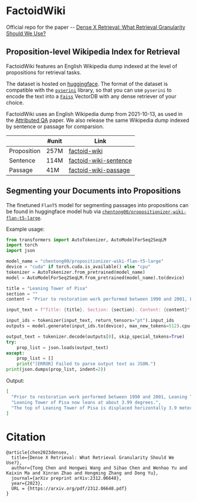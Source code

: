 # FactoidWiki
Official repo for the paper -- [Dense X Retrieval: What Retrieval Granularity Should We Use?](https://arxiv.org/abs/2312.06648)

## Proposition-level Wikipedia Index for Retrieval
FactoidWiki features an English Wikipedia dump indexed at the level of propositions for retrieval tasks.

The dataset is hosted on [huggingface](https://huggingface.co/datasets/chentong00/factoid-wiki). The format of the dataset is compatible with the [`pyserini`](https://github.com/castorini/pyserini) library, so that you can use `pyserini` to encode the text into a [`Faiss`](https://github.com/facebookresearch/faiss) VectorDB with any dense retriever of your choice.

FactoidWiki uses an English Wikipedia dump from 2021-10-13, as used in the [Attributed QA](https://arxiv.org/abs/2212.08037) paper. We also release the same Wikipedia dump indexed by sentence or passage for comparsion.   

|             | #unit | Link                                                      |
|-------------|-------|-----------------------------------------------------|
| Proposition | 257M  | [factoid-wiki](https://huggingface.co/datasets/chentong00/factoid-wiki)                   |
| Sentence    | 114M  | [factoid-wiki-sentence](https://huggingface.co/datasets/chentong00/factoid-wiki-sentence) |
| Passage     | 41M   | [factoid-wiki-passage](https://huggingface.co/datasets/chentong00/factoid-wiki-passage)   |

## Segmenting your Documents into Propositions
The finetuned `FlanT5` model for segmenting passages into propositions can be found in huggingface model hub via [`chentong00/propositionizer-wiki-flan-t5-large`](https://huggingface.co/chentong00/propositionizer-wiki-flan-t5-large).


Example usage:
```python
from transformers import AutoTokenizer, AutoModelForSeq2SeqLM
import torch
import json

model_name = "chentong00/propositionizer-wiki-flan-t5-large"
device = "cuda" if torch.cuda.is_available() else "cpu"
tokenizer = AutoTokenizer.from_pretrained(model_name)
model = AutoModelForSeq2SeqLM.from_pretrained(model_name).to(device)

title = "Leaning Tower of Pisa"
section = ""
content = "Prior to restoration work performed between 1990 and 2001, Leaning Tower of Pisa leaned at an angle of 5.5 degrees, but the tower now leans at about 3.99 degrees. This means the top of the tower is displaced horizontally 3.9 meters (12 ft 10 in) from the center."

input_text = f"Title: {title}. Section: {section}. Content: {content}"

input_ids = tokenizer(input_text, return_tensors="pt").input_ids
outputs = model.generate(input_ids.to(device), max_new_tokens=512).cpu()

output_text = tokenizer.decode(outputs[0], skip_special_tokens=True)
try:
    prop_list = json.loads(output_text)
except:
    prop_list = []
    print("[ERROR] Failed to parse output text as JSON.")
print(json.dumps(prop_list, indent=2))
```

Output:
```json
[
  "Prior to restoration work performed between 1990 and 2001, Leaning Tower of Pisa leaned at an angle of 5.5 degrees.",
  "Leaning Tower of Pisa now leans at about 3.99 degrees.",
  "The top of Leaning Tower of Pisa is displaced horizontally 3.9 meters (12 ft 10 in) from the center."
]
```

# Citation
```
@article{chen2023densex,
  title={Dense X Retrieval: What Retrieval Granularity Should We Use?},
  author={Tong Chen and Hongwei Wang and Sihao Chen and Wenhao Yu and Kaixin Ma and Xinran Zhao and Hongming Zhang and Dong Yu},
  journal={arXiv preprint arXiv:2312.06648},
  year={2023},
  URL = {https://arxiv.org/pdf/2312.06648.pdf}
}
```
